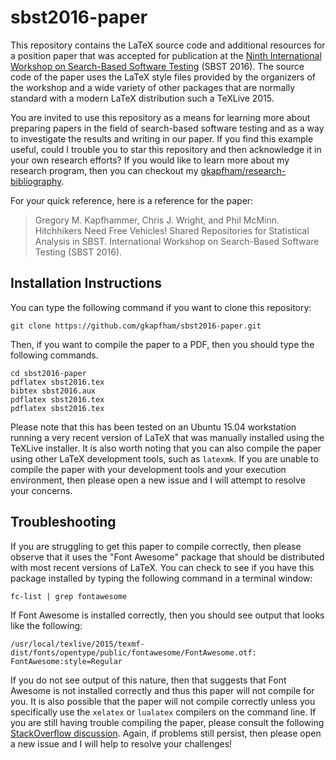 # sbst2016-paper

This repository contains the LaTeX source code and additional resources for a position paper that was accepted for
publication at the [Ninth International Workshop on Search-Based Software
Testing](https://cse.sc.edu/~ggay/sbst2016/) (SBST 2016).  The source code of the paper uses the LaTeX style files
provided by the organizers of the workshop and a wide variety of other packages that are normally standard with a modern
LaTeX distribution such a TeXLive 2015.

You are invited to use this repository as a means for learning more about preparing papers in the field of search-based
software testing and as a way to investigate the results and writing in our paper. If you find this example useful,
could I trouble you to star this repository and then acknowledge it in your own research efforts? If you would like to
learn more about my research program, then you can checkout my
[gkapfham/research-bibliography](https://github.com/gkapfham/research-bibliography).

For your quick reference, here is a reference for the paper:

> Gregory M. Kapfhammer, Chris J. Wright, and Phil McMinn.
> Hitchhikers Need Free Vehicles! Shared Repositories for Statistical Analysis in SBST.
> International Workshop on Search-Based Software Testing (SBST 2016).

## Installation Instructions

You can type the following command if you want to clone this repository:

```shell
git clone https://github.com/gkapfham/sbst2016-paper.git
```

Then, if you want to compile the paper to a PDF, then you should type the following commands.

```shell
cd sbst2016-paper
pdflatex sbst2016.tex
bibtex sbst2016.aux
pdflatex sbst2016.tex
pdflatex sbst2016.tex
```

Please note that this has been tested on an Ubuntu 15.04 workstation running a very recent version of LaTeX that was
manually installed using the TeXLive installer.  It is also worth noting that you can also compile the paper using other
LaTeX development tools, such as `latexmk`. If you are unable to compile the paper with your development tools and your
execution environment, then please open a new issue and I will attempt to resolve your concerns.

## Troubleshooting

If you are struggling to get this paper to compile correctly, then please observe that it uses the "Font Awesome"
package that should be distributed with most recent versions of LaTeX. You can check to see if you have this package
installed by typing the following command in a terminal window:

```shell
fc-list | grep fontawesome
```

If Font Awesome is installed correctly, then you should see output that looks like the following:

```shell
/usr/local/texlive/2015/texmf-dist/fonts/opentype/public/fontawesome/FontAwesome.otf: FontAwesome:style=Regular
```

If you do not see output of this nature, then that suggests that Font Awesome is not installed correctly and thus this
paper will not compile for you. It is also possible that the paper will not compile correctly unless you
specifically use the `xelatex` or `lualatex` compilers on the command line. If you are still having trouble compiling
the paper, please consult the following [StackOverflow
discussion](http://tex.stackexchange.com/questions/193900/how-to-use-fontawesome-package-in-moderncv). Again, if
problems still persist, then please open a new issue and I will help to resolve your challenges!
